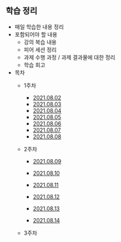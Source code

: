 ## 학습 정리

- 매일 학습한 내용 정리
- 포함되어야 할 내용
  - 강의 복습 내용
  - 피어 세션 정리
  - 과제 수행 과정 / 과제 결과물에 대한 정리
  - 학습 회고
- 목차
  - 1주차
    - [2021.08.02](./1주차/2021_08_02_기억메모.md)
    - [2021.08.03](./1주차/2021_08_03_기억메모.md)
    - [2021.08.04](./1주차/2021_08_04_기억메모.md)
    - [2021.08.05](./1주차/2021_08_05_기억메모.md)
    - [2021.08.06](./1주차/2021_08_06_기억메모.md)
    - [2021.08.07](./1주차/2021_08_07_기억메모.md)
    - [2021.08.08](./1주차/2021_08_08_기억메모.md)
  
  - 2주차
  
    - [2021.08.09](./2주차/2021_08_09_기억메모.md)
  
    - [2021.08.10](./2주차/2021_08_10_기억메모.md)
    
    - [2021.08.11](./2주차/2021_08_11_기억메모.md)
    
    - [2021.08.12](./2주차/2021_08_12_기억메모.md)
    
    - [2021.08.13](./2주차/2021_08_13_기억메모.md)
    
    - [2021.08.14](./2주차/2021_08_14_기억메모.md)
    
      
  - 3주차
